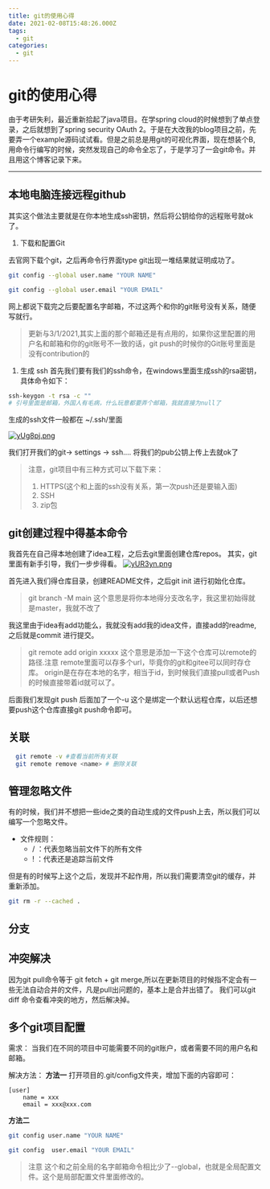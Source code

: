 ```yaml
---
title: git的使用心得
date: 2021-02-08T15:48:26.000Z
tags:
  - git
categories:
  - git
---
```


# git的使用心得

由于考研失利，最近重新拾起了java项目。在学spring cloud的时候想到了单点登录，之后就想到了spring security OAuth 2。于是在大改我的blog项目之前，先要弄一个example源码试试看。但是之前总是用git的可视化界面，现在想装个B,用命令行编写的时候，突然发现自己的命令全忘了，于是学习了一会git命令。并且用这个博客记录下来。

***

## 本地电脑连接远程github

其实这个做法主要就是在你本地生成ssh密钥，然后将公钥给你的远程账号就ok了。

1. 下载和配置Git

去官网下载个git，之后再命令行界面type git出现一堆结果就证明成功了。

```bash
git config --global user.name "YOUR NAME"

git config --global user.email "YOUR EMAIL"
```

网上都说下载完之后要配置名字邮箱，不过这两个和你的git账号没有关系，随便写就行。

> 更新与3/1/2021,其实上面的那个邮箱还是有点用的，如果你这里配置的用户名和邮箱和你的git账号不一致的话，git push的时候你的Git账号里面是没有contribution的

1. 生成 ssh 首先我们要有我们的ssh命令，在windows里面生成ssh的rsa密钥，具体命令如下：

```bash
ssh-keygon -t rsa -c ""
# 引号里面是邮箱，外国人有毛病，什么玩意都要弄个邮箱，我就直接为null了
```

生成的ssh文件一般都在 \~/.ssh/里面

[![yUg8pj.png](https://s3.ax1x.com/2021/02/08/yUg8pj.png)](https://imgchr.com/i/yUg8pj)

我们打开我们的git-> settings -> ssh.... 将我们的pub公钥上传上去就ok了

> 注意，git项目中有三种方式可以下载下来：
>
> 1. HTTPS(这个和上面的ssh没有关系，第一次push还是要输入面)
> 2. SSH
> 3. zip包

## git创建过程中得基本命令

我首先在自己得本地创建了idea工程，之后去git里面创建仓库repos。 其实，git里面有新手引导，我们一步步得看。 [![yUR3yn.png](https://s3.ax1x.com/2021/02/08/yUR3yn.png)](https://imgchr.com/i/yUR3yn)

首先进入我们得仓库目录，创建README文件，之后git init 进行初始化仓库。

> git branch -M main 这个意思是将你本地得分支改名字，我这里初始得就是master，我就不改了

我这里由于idea有add功能么，我就没有add我的idea文件，直接add的readme,之后就是commit 进行提交。

> git remote add origin xxxxx 这个意思是添加一下这个仓库可以remote的路径.注意 remote里面可以存多个url，毕竟你的git和gitee可以同时存仓库。 origin是在存在本地的名字，相当于id，到时候我们直接pull或者Push的时候直接带着id就可以了。

后面我们发现git push 后面加了一个-u 这个是绑定一个默认远程仓库，以后还想要push这个仓库直接git push命令即可。

## 关联
```bash 
  git remote -v #查看当前所有关联
  git remote remove <name> # 删除关联

````


## 管理忽略文件


有的时候，我们并不想把一些ide之类的自动生成的文件push上去，所以我们可以编写一个忽略文件。

* 文件规则：
  + <name>/ ：代表忽略当前文件下的所有文件
  + !<name> ：代表还是追踪当前文件

但是有的时候写上这个之后，发现并不起作用，所以我们需要清空git的缓存，并重新添加。

```bash
git rm -r --cached .
````

## 分支



## 冲突解决

因为git pull命令等于 git fetch + git merge,所以在更新项目的时候指不定会有一些无法自动合并的文件，凡是pull出问题的，基本上是合并出错了。 我们可以git diff 命令查看冲突的地方，然后解决掉。

## 多个git项目配置

需求： 当我们在不同的项目中可能需要不同的git账户，或者需要不同的用户名和邮箱。

解决方法： **方法一** 打开项目的.git/config文件夹，增加下面的内容即可：

```
[user]
	name = xxx
	email = xxx@xxx.com
```

**方法二**

```bash
git config user.name "YOUR NAME"

git config  user.email "YOUR EMAIL"
```

> 注意 这个和之前全局的名字邮箱命令相比少了--global，也就是全局配置文件。这个是局部配置文件里面修改的。
